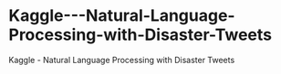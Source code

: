 # Kaggle---Natural-Language-Processing-with-Disaster-Tweets
Kaggle - Natural Language Processing with Disaster Tweets
